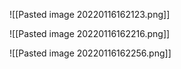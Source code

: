 ![[Pasted image 20220116162123.png]]

![[Pasted image 20220116162216.png]]

![[Pasted image 20220116162256.png]]